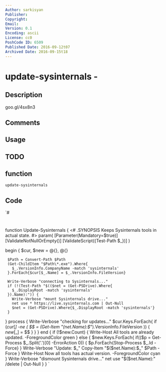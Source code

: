 ```yaml
---
Author: sarkisyan
Publisher: 
Copyright: 
Email: 
Version: 0.1
Encoding: ascii
License: cc0
PoshCode ID: 6509
Published Date: 2016-09-12t07
Archived Date: 2016-09-15t18
---
```


# update-sysinternals - 

## Description

goo.gl/4sx8n3

## Comments



## Usage



## TODO



## function

`update-sysinternals`

## Code

`#
 #
 function Update-Sysinternals {
   <#
     .SYNOPSIS
         Keeps Sysinternals tools in actual state.
   #>
   param(
     [Parameter(Mandatory=$true)]
     [ValidateNotNullOrEmpty()]
     [ValidateScript({Test-Path $_})]
   )
   
   begin {
     $cur, $new = @{}, @{}
     
     $Path = Convert-Path $Path
     (Get-ChildItem "$Path\*.exe").Where{
       $_.VersionInfo.CompanyName -match 'sysinternals'
     }.ForEach{$cur[$_.Name] = $_.VersionInfo.FileVersion}
     
     Write-Verbose "connecting to Sysinternals..."
     if (!(Test-Path "$(($net = (Get-PSDrive).Where{
       $_.DisplayRoot -match 'sysinternals'
     }).Name):")) {
       Write-Verbose "mount Sysinternals drive..."
       net use * https://live.sysinternals.com | Out-Null
       $net = (Get-PSDrive).Where{$_.DisplayRoot -match 'sysinternals'}
     }
   }
   process {
     Write-Verbose "checking for updates..."
     $cur.Keys.ForEach{
       if ($cur[$_] -ne (
         $$ = (Get-Item "$($net.Name):$_").VersionInfo.FileVersion
       )) { $new[$_] = $$ }
     }
   }
   end {
     if (!$new.Count) {
       Write-Host All tools are already updated. -ForegroundColor green
     }
     else {
       $new.Keys.ForEach{
         if(($p = Get-Process $_.Split('.')[0] -ErrorAction 0)) {
           $p.ForEach{Stop-Process $_.Id -Force}
         }
         Write-Verbose "Update: $_"
         Copy-Item "$($net.Name):$_" $Path -Force
       }
       Write-Host Now all tools has actual version. -ForegroundColor cyan
     }
     Write-Verbose "dismount Sysinternals drive..."
     net use "$($net.Name):" /delete | Out-Null
   }
 }
`

